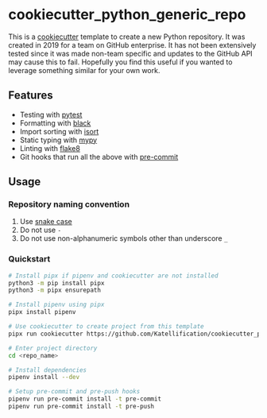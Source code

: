 # cookiecutter_python_generic_repo

This is a [cookiecutter](https://cookiecutter.readthedocs.io/en/latest/index.html) template to create a new Python repository. It was created in 2019 for a team on GitHub enterprise. It has not been extensively tested since it was made non-team specific and updates to the GitHub API may cause this to fail. Hopefully you find this useful if you wanted to leverage something similar for your own work.

## Features

- Testing with [pytest](https://docs.pytest.org/en/latest/)
- Formatting with [black](https://github.com/psf/black)
- Import sorting with [isort](https://github.com/timothycrosley/isort)
- Static typing with [mypy](http://mypy-lang.org/)
- Linting with [flake8](http://flake8.pycqa.org/en/latest/)
- Git hooks that run all the above with [pre-commit](https://pre-commit.com/)

## Usage

### Repository naming convention

1. Use [snake case](https://en.wikipedia.org/wiki/Snake_case)
1. Do not use `-` 
1. Do not use non-alphanumeric symbols other than underscore `_`

### Quickstart

```sh
# Install pipx if pipenv and cookiecutter are not installed
python3 -m pip install pipx
python3 -m pipx ensurepath

# Install pipenv using pipx
pipx install pipenv

# Use cookiecutter to create project from this template
pipx run cookiecutter https://github.com/Katellification/cookiecutter_python_generic_repo.git

# Enter project directory
cd <repo_name>

# Install dependencies
pipenv install --dev

# Setup pre-commit and pre-push hooks
pipenv run pre-commit install -t pre-commit
pipenv run pre-commit install -t pre-push
```
